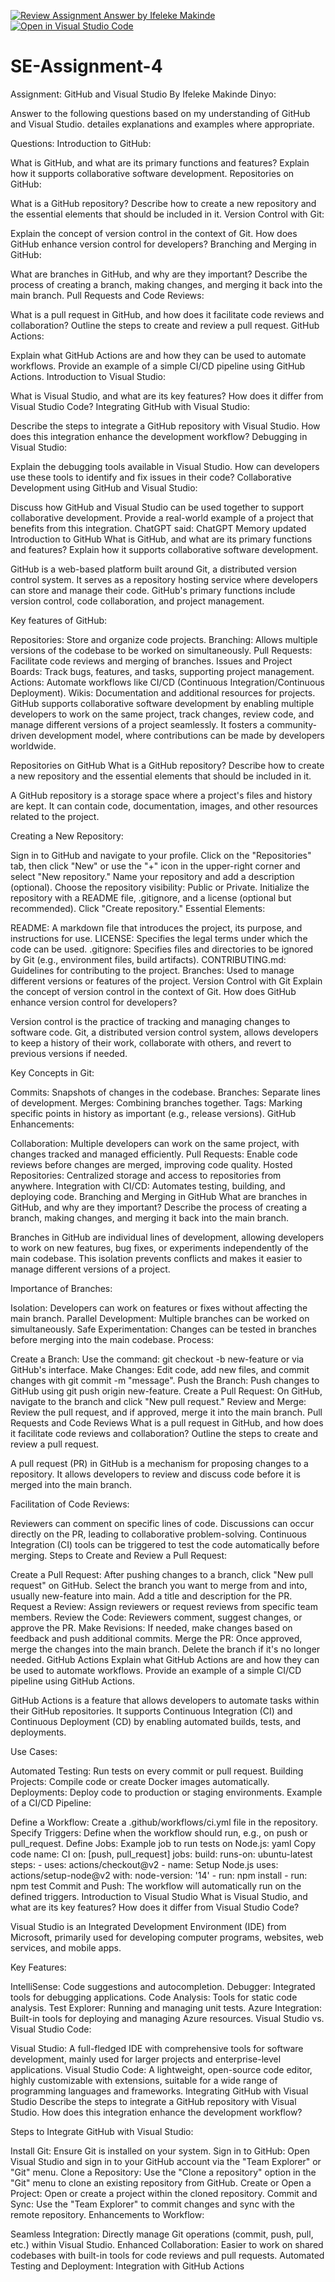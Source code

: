 [![Review Assignment Answer by Ifeleke Makinde](https://classroom.github.com/assets/deadline-readme-button-22041afd0340ce965d47ae6ef1cefeee28c7c493a6346c4f15d667ab976d596c.svg)](https://classroom.github.com/a/GvXCZgfk)
[![Open in Visual Studio Code](https://classroom.github.com/assets/open-in-vscode-2e0aaae1b6195c2367325f4f02e2d04e9abb55f0b24a779b69b11b9e10269abc.svg)](https://classroom.github.com/online_ide?assignment_repo_id=15561939&assignment_repo_type=AssignmentRepo)
# SE-Assignment-4
Assignment: GitHub and Visual Studio
By Ifeleke Makinde Dinyo:

Answer  to the following questions based on my understanding of GitHub and Visual Studio.  detailes explanations and examples where appropriate.

Questions:
Introduction to GitHub:

What is GitHub, and what are its primary functions and features? Explain how it supports collaborative software development.
Repositories on GitHub:

What is a GitHub repository? Describe how to create a new repository and the essential elements that should be included in it.
Version Control with Git:

Explain the concept of version control in the context of Git. How does GitHub enhance version control for developers?
Branching and Merging in GitHub:

What are branches in GitHub, and why are they important? Describe the process of creating a branch, making changes, and merging it back into the main branch.
Pull Requests and Code Reviews:

What is a pull request in GitHub, and how does it facilitate code reviews and collaboration? Outline the steps to create and review a pull request.
GitHub Actions:

Explain what GitHub Actions are and how they can be used to automate workflows. Provide an example of a simple CI/CD pipeline using GitHub Actions.
Introduction to Visual Studio:

What is Visual Studio, and what are its key features? How does it differ from Visual Studio Code?
Integrating GitHub with Visual Studio:

Describe the steps to integrate a GitHub repository with Visual Studio. How does this integration enhance the development workflow?
Debugging in Visual Studio:

Explain the debugging tools available in Visual Studio. How can developers use these tools to identify and fix issues in their code?
Collaborative Development using GitHub and Visual Studio:

Discuss how GitHub and Visual Studio can be used together to support collaborative development. Provide a real-world example of a project that benefits from this integration.
ChatGPT said:
ChatGPT
Memory updated
Introduction to GitHub
What is GitHub, and what are its primary functions and features? Explain how it supports collaborative software development.

GitHub is a web-based platform built around Git, a distributed version control system. It serves as a repository hosting service where developers can store and manage their code. GitHub's primary functions include version control, code collaboration, and project management.

Key features of GitHub:

Repositories: Store and organize code projects.
Branching: Allows multiple versions of the codebase to be worked on simultaneously.
Pull Requests: Facilitate code reviews and merging of branches.
Issues and Project Boards: Track bugs, features, and tasks, supporting project management.
Actions: Automate workflows like CI/CD (Continuous Integration/Continuous Deployment).
Wikis: Documentation and additional resources for projects.
GitHub supports collaborative software development by enabling multiple developers to work on the same project, track changes, review code, and manage different versions of a project seamlessly. It fosters a community-driven development model, where contributions can be made by developers worldwide.

Repositories on GitHub
What is a GitHub repository? Describe how to create a new repository and the essential elements that should be included in it.

A GitHub repository is a storage space where a project's files and history are kept. It can contain code, documentation, images, and other resources related to the project.

Creating a New Repository:

Sign in to GitHub and navigate to your profile.
Click on the "Repositories" tab, then click "New" or use the "+" icon in the upper-right corner and select "New repository."
Name your repository and add a description (optional).
Choose the repository visibility: Public or Private.
Initialize the repository with a README file, .gitignore, and a license (optional but recommended).
Click "Create repository."
Essential Elements:

README: A markdown file that introduces the project, its purpose, and instructions for use.
LICENSE: Specifies the legal terms under which the code can be used.
.gitignore: Specifies files and directories to be ignored by Git (e.g., environment files, build artifacts).
CONTRIBUTING.md: Guidelines for contributing to the project.
Branches: Used to manage different versions or features of the project.
Version Control with Git
Explain the concept of version control in the context of Git. How does GitHub enhance version control for developers?

Version control is the practice of tracking and managing changes to software code. Git, a distributed version control system, allows developers to keep a history of their work, collaborate with others, and revert to previous versions if needed.

Key Concepts in Git:

Commits: Snapshots of changes in the codebase.
Branches: Separate lines of development.
Merges: Combining branches together.
Tags: Marking specific points in history as important (e.g., release versions).
GitHub Enhancements:

Collaboration: Multiple developers can work on the same project, with changes tracked and managed efficiently.
Pull Requests: Enable code reviews before changes are merged, improving code quality.
Hosted Repositories: Centralized storage and access to repositories from anywhere.
Integration with CI/CD: Automates testing, building, and deploying code.
Branching and Merging in GitHub
What are branches in GitHub, and why are they important? Describe the process of creating a branch, making changes, and merging it back into the main branch.

Branches in GitHub are individual lines of development, allowing developers to work on new features, bug fixes, or experiments independently of the main codebase. This isolation prevents conflicts and makes it easier to manage different versions of a project.

Importance of Branches:

Isolation: Developers can work on features or fixes without affecting the main branch.
Parallel Development: Multiple branches can be worked on simultaneously.
Safe Experimentation: Changes can be tested in branches before merging into the main codebase.
Process:

Create a Branch:
Use the command: git checkout -b new-feature or via GitHub's interface.
Make Changes:
Edit code, add new files, and commit changes with git commit -m "message".
Push the Branch:
Push changes to GitHub using git push origin new-feature.
Create a Pull Request:
On GitHub, navigate to the branch and click "New pull request."
Review and Merge:
Review the pull request, and if approved, merge it into the main branch.
Pull Requests and Code Reviews
What is a pull request in GitHub, and how does it facilitate code reviews and collaboration? Outline the steps to create and review a pull request.

A pull request (PR) in GitHub is a mechanism for proposing changes to a repository. It allows developers to review and discuss code before it is merged into the main branch.

Facilitation of Code Reviews:

Reviewers can comment on specific lines of code.
Discussions can occur directly on the PR, leading to collaborative problem-solving.
Continuous Integration (CI) tools can be triggered to test the code automatically before merging.
Steps to Create and Review a Pull Request:

Create a Pull Request:
After pushing changes to a branch, click "New pull request" on GitHub.
Select the branch you want to merge from and into, usually new-feature into main.
Add a title and description for the PR.
Request a Review:
Assign reviewers or request reviews from specific team members.
Review the Code:
Reviewers comment, suggest changes, or approve the PR.
Make Revisions:
If needed, make changes based on feedback and push additional commits.
Merge the PR:
Once approved, merge the changes into the main branch.
Delete the branch if it's no longer needed.
GitHub Actions
Explain what GitHub Actions are and how they can be used to automate workflows. Provide an example of a simple CI/CD pipeline using GitHub Actions.

GitHub Actions is a feature that allows developers to automate tasks within their GitHub repositories. It supports Continuous Integration (CI) and Continuous Deployment (CD) by enabling automated builds, tests, and deployments.

Use Cases:

Automated Testing: Run tests on every commit or pull request.
Building Projects: Compile code or create Docker images automatically.
Deployments: Deploy code to production or staging environments.
Example of a CI/CD Pipeline:

Define a Workflow: Create a .github/workflows/ci.yml file in the repository.
Specify Triggers:
Define when the workflow should run, e.g., on push or pull_request.
Define Jobs:
Example job to run tests on Node.js:
yaml
Copy code
name: CI
on: [push, pull_request]
jobs:
  build:
    runs-on: ubuntu-latest
    steps:
    - uses: actions/checkout@v2
    - name: Setup Node.js
      uses: actions/setup-node@v2
      with:
        node-version: '14'
    - run: npm install
    - run: npm test
Commit and Push: The workflow will automatically run on the defined triggers.
Introduction to Visual Studio
What is Visual Studio, and what are its key features? How does it differ from Visual Studio Code?

Visual Studio is an Integrated Development Environment (IDE) from Microsoft, primarily used for developing computer programs, websites, web services, and mobile apps.

Key Features:

IntelliSense: Code suggestions and autocompletion.
Debugger: Integrated tools for debugging applications.
Code Analysis: Tools for static code analysis.
Test Explorer: Running and managing unit tests.
Azure Integration: Built-in tools for deploying and managing Azure resources.
Visual Studio vs. Visual Studio Code:

Visual Studio: A full-fledged IDE with comprehensive tools for software development, mainly used for larger projects and enterprise-level applications.
Visual Studio Code: A lightweight, open-source code editor, highly customizable with extensions, suitable for a wide range of programming languages and frameworks.
Integrating GitHub with Visual Studio
Describe the steps to integrate a GitHub repository with Visual Studio. How does this integration enhance the development workflow?

Steps to Integrate GitHub with Visual Studio:

Install Git: Ensure Git is installed on your system.
Sign in to GitHub:
Open Visual Studio and sign in to your GitHub account via the "Team Explorer" or "Git" menu.
Clone a Repository:
Use the "Clone a repository" option in the "Git" menu to clone an existing repository from GitHub.
Create or Open a Project:
Open or create a project within the cloned repository.
Commit and Sync:
Use the "Team Explorer" to commit changes and sync with the remote repository.
Enhancements to Workflow:

Seamless Integration: Directly manage Git operations (commit, push, pull, etc.) within Visual Studio.
Enhanced Collaboration: Easier to work on shared codebases with built-in tools for code reviews and pull requests.
Automated Testing and Deployment: Integration with GitHub Actions
